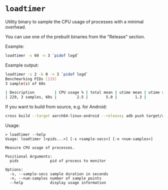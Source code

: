 # `loadtimer`

Utility binary to sample the CPU usage of processes with a minimal overhead.

You can use one of the prebuilt binaries from the "Release" section.

Example:

```bash
loadtimer -s 60 -n 3 `pidof logd`
```

Example output:

```bash
loadtimer -s 2 -b 0 -n 3 `pidof logd`
Benchmarking PIDs [229]
3 sample(s) of 60s

| Description         | CPU usage % | total mean | utime mean | utime stddev | stime mean | stime stddev |
| 229, 3 samples, 60s |         2.5 |        5.0 |        1.3 |         0.58 |        3.7 |         0.58 |
```

If you want to build from source, e.g. for Android:

```bash
cross build --target aarch64-linux-android --release; adb push target/aarch64-linux-android/release/loadtimer /system/bin/; adb shell chmod a+x /system/bin/loadtimer
```

Usage:

```
> loadtimer --help
Usage: loadtimer [<pids...>] [-s <sample-secs>] [-n <num-samples>]

Measure CPU usage of processes.

Positional Arguments:
  pids              pid of process to monitor

Options:
  -s, --sample-secs sample duration in seconds
  -n, --num-samples number of sample points
  --help            display usage information
```
